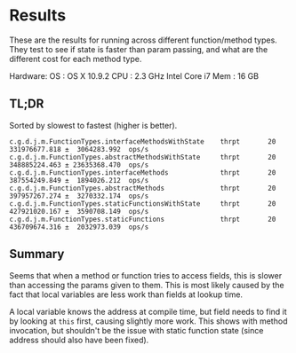 # Results

These are the results for running across different function/method types. They test to see if state is faster than param passing, and what are the different cost for each method type.

Hardware:
OS  : OS X 10.9.2
CPU : 2.3 GHz Intel Core i7
Mem : 16 GB

## TL;DR

Sorted by slowest to fastest (higher is better).

```
c.g.d.j.m.FunctionTypes.interfaceMethodsWithState    thrpt       20  331976677.818 ±  3064283.992  ops/s
c.g.d.j.m.FunctionTypes.abstractMethodsWithState     thrpt       20  348885224.463 ± 23635368.470  ops/s
c.g.d.j.m.FunctionTypes.interfaceMethods             thrpt       20  387554249.849 ±  1894026.212  ops/s
c.g.d.j.m.FunctionTypes.abstractMethods              thrpt       20  397957267.274 ±  3270332.174  ops/s
c.g.d.j.m.FunctionTypes.staticFunctionsWithState     thrpt       20  427921020.167 ±  3590708.149  ops/s
c.g.d.j.m.FunctionTypes.staticFunctions              thrpt       20  436709674.316 ±  2032973.039  ops/s
```

## Summary

Seems that when a method or function tries to access fields, this is slower than accessing the params given to them. This is most likely caused by the fact that local variables are less work than fields at lookup time.

A local variable knows the address at compile time, but field needs to find it by looking at `this` first, causing slightly more work.  This shows with method invocation, but shouldn't be the issue with static function state (since address should also have been fixed).

